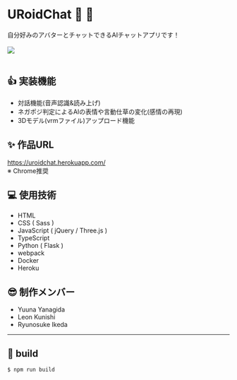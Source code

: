 # URoidChat &#x1f970; &#x1f4ac;
自分好みのアバターとチャットできるAIチャットアプリです！<br><br>
<image src='./src/static/images/OGP.png'>
<br><br>

<!--## &#x1f973; 遊び方-->

## &#x1f44d; 実装機能
- 対話機能(音声認識&読み上げ)
- ネガポジ判定によるAIの表情や言動仕草の変化(感情の再現)
- 3Dモデル(vrmファイル)アップロード機能

## &#x2728; 作品URL
https://uroidchat.herokuapp.com/<br>
※ Chrome推奨

## &#x1f4bb; 使用技術
- HTML
- CSS ( Sass )
- JavaScript ( jQuery / Three.js )
- TypeScript
- Python ( Flask )
- webpack
- Docker
- Heroku

<!--## &#x1f4af; こだわった点-->

## &#x1f60e; 制作メンバー
- Yuuna Yanagida
- Leon Kunishi
- Ryunosuke Ikeda

<hr>

## &#x1f527; build
```
$ npm run build
```
